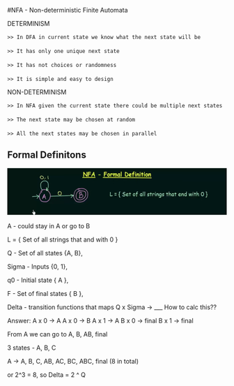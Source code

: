 #NFA - Non-deterministic Finite Automata

DETERMINISM
    
    >> In DFA in current state we know what the next state will be

    >> It has only one unique next state

    >> It has not choices or randomness

    >> It is simple and easy to design

NON-DETERMINISM

    >> In NFA given the current state there could be multiple next states

    >> The next state may be chosen at random

    >> All the next states may be chosen in parallel

## Formal Definitons

![img.png](images/Non_Deterministic_Finite_Automata/NFA.png)

A - could stay in A or go to B

L = { Set of all strings that and with 0 }

Q - Set of all states {A, B},

Sigma - Inputs {0, 1}, 

q0 - Initial state { A }, 

F - Set of final states { B }, 

Delta - transition functions that maps Q x Sigma -> ___ How to calc this??

Answer: 
    A x 0 -> A
    A x 0 -> B
    A x 1 -> A
    B x 0 -> final
    B x 1 -> final

From A we can go to A, B, AB, final

3 states - A, B, C

A -> A, B, C, AB, AC, BC, ABC, final (8 in total)

or 2^3 = 8, so Delta = 2 ^ Q
